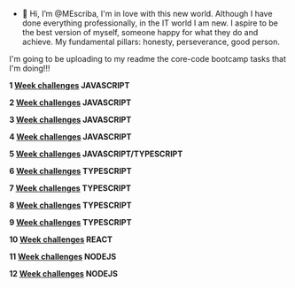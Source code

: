 
- 👋 Hi, I’m @MEscriba, I'm in love with this new world.
Although I have done everything professionally, in the IT world I am new.
I aspire to be the best version of myself, someone happy for what they do and achieve.
My fundamental pillars: honesty, perseverance, good person.


I'm going to be uploading to my readme the core-code bootcamp tasks that I'm doing!!!

**1 [Week challenges](https://github.com/MEscriba/MEscriba/blob/main/week_challenges/bootcamp_corecode_week1.md) JAVASCRIPT**

**2 [Week challenges](https://github.com/MEscriba/MEscriba/blob/main/week_challenges/bootcamp_corecode_week2.md) JAVASCRIPT**

**3 [Week challenges](https://github.com/MEscriba/MEscriba/blob/main/week_challenges/bootcamp_corecode_week3.md) JAVASCRIPT**

**4 [Week challenges](https://github.com/MEscriba/MEscriba/blob/main/week_challenges/bootcamp_corecode_week4.md) JAVASCRIPT**

**5 [Week challenges](https://github.com/MEscriba/MEscriba/blob/main/week_challenges/bootcamp_corecode_week5.md) JAVASCRIPT/TYPESCRIPT**

**6 [Week challenges](https://github.com/MEscriba/MEscriba/blob/main/week_challenges/bootcamp_corecode_week6.md) TYPESCRIPT**

**7 [Week challenges](https://github.com/MEscriba/MEscriba/blob/main/week_challenges/bootcamp_corecode_week7.md) TYPESCRIPT**

**8 [Week challenges](https://github.com/MEscriba/MEscriba/blob/main/week_challenges/bootcamp_corecode_week8.md) TYPESCRIPT**

**9 [Week challenges](https://github.com/MEscriba/MEscriba/blob/main/week_challenges/bootcamp_corecode_week9.md) TYPESCRIPT**

**10 [Week challenges](https://github.com/MEscriba/MEscriba/blob/main/week_challenges/bootcamp_corecode_week10.md) REACT**

**11 [Week challenges](https://github.com/MEscriba/MEscriba/blob/main/week_challenges/bootcamp_corecode_week11.md) NODEJS**

**12 [Week challenges](https://github.com/MEscriba/MEscriba/blob/main/week_challenges/bootcamp_corecode_week12.md) NODEJS**



<!---
MEscriba/MEscriba is a ✨ special ✨ repository because its `README.md` (this file) appears on your GitHub profile.
You can click the Preview link to take a look at your changes.
--->
